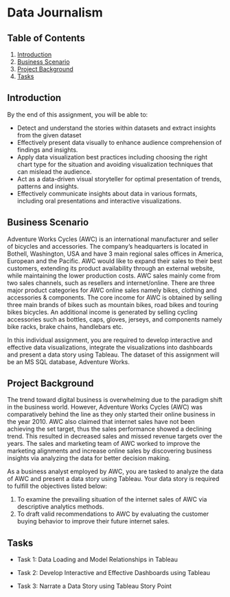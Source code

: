 # Data Journalism

## Table of Contents

1. [Introduction](#introduction)
2. [Business Scenario](#business-scenario)
4. [Project Background](#project-background)
5. [Tasks](#tasks)

## Introduction

By the end of this assignment, you will be able to:
- Detect and understand the stories within datasets and extract insights from the given dataset
- Effectively present data visually to enhance audience comprehension of findings and insights.
- Apply data visualization best practices including choosing the right chart type for the situation and avoiding visualization techniques that can mislead the audience.
- Act as a data-driven visual storyteller for optimal presentation of trends, patterns and insights.
- Effectively communicate insights about data in various formats, including oral presentations and interactive visualizations.

## Business Scenario

Adventure Works Cycles (AWC) is an international manufacturer and seller of bicycles and accessories. The company’s headquarters is located in Bothell, Washington, USA and have 3 main regional sales offices in America, European and the Pacific. AWC would like to expand their sales to their best customers, extending its product availability through an external website, while maintaining the lower production costs. AWC sales mainly come from two sales channels, such as resellers and internet/online. There are three major product categories for AWC online sales namely bikes, clothing and accessories & components. The core income for AWC is obtained by selling three main brands of bikes such as mountain bikes, road bikes and touring bikes bicycles. An additional income is generated by selling cycling accessories such as bottles, caps, gloves, jerseys, and components namely bike racks, brake chains, handlebars etc.

In this individual assignment, you are required to develop interactive and effective data visualizations, integrate the visualizations into dashboards and present a data story using Tableau. The dataset of this assignment will be an MS SQL database, Adventure Works.

## Project Background

The trend toward digital business is overwhelming due to the paradigm shift in the business world. However, Adventure Works Cycles (AWC) was comparatively behind the line as they only started their online business in the year 2010. AWC also claimed that internet sales have not been achieving the set target, thus the sales performance showed a declining trend. This resulted in decreased sales and missed revenue targets over the years. The sales and marketing team of AWC worked to improve the marketing alignments and increase online sales by discovering business insights via analyzing the data for better decision making.

As a business analyst employed by AWC, you are tasked to analyze the data of AWC and present a data story using Tableau. Your data story is required to fulfill the objectives listed below:
1. To examine the prevailing situation of the internet sales of AWC via descriptive analytics methods.
2. To draft valid recommendations to AWC by evaluating the customer buying behavior to improve their future internet sales.

## Tasks

- Task 1: Data Loading and Model Relationships in Tableau

- Task 2: Develop Interactive and Effective Dashboards using Tableau

- Task 3: Narrate a Data Story using Tableau Story Point



